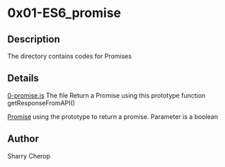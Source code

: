 # 0x01-ES6_promise

## Description
The directory contains codes for Promises

## Details 
[0-promise.js](/0-promise.js)
The file Return a Promise using this prototype function getResponseFromAPI()

[Promise]()
using the prototype to return a promise. Parameter is a boolean
## Author
Sharry Cherop

